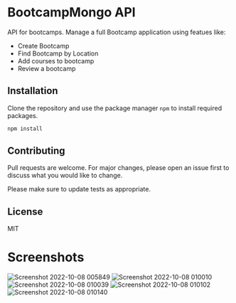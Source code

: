 # BootcampMongo API

API for bootcamps. Manage a full Bootcamp application using featues like:

- Create Bootcamp
- Find Bootcamp by Location
- Add courses to bootcamp
- Review a bootcamp

## Installation

Clone the repository and use the package manager `npm` to install required packages.

```bash
npm install
```

## Contributing

Pull requests are welcome. For major changes, please open an issue first to discuss what you would like to change.

Please make sure to update tests as appropriate.

## License

MIT

# Screenshots
  ![Screenshot 2022-10-08 005849](https://user-images.githubusercontent.com/88343805/194639942-0e51bd91-a37e-403f-82dd-7c2af4184203.jpg)
![Screenshot 2022-10-08 010010](https://user-images.githubusercontent.com/88343805/194639947-c89077d9-5aba-493d-a040-8479ebed3566.jpg)
![Screenshot 2022-10-08 010039](https://user-images.githubusercontent.com/88343805/194639952-7b2140f1-573a-4a7f-bc99-6e9a9a3026ec.jpg)
![Screenshot 2022-10-08 010102](https://user-images.githubusercontent.com/88343805/194639966-deed25b3-f9c1-4360-93fa-d06bba598737.jpg)
![Screenshot 2022-10-08 010140](https://user-images.githubusercontent.com/88343805/194639992-8fd37969-72cb-4539-b453-78075a7f384d.jpg)
